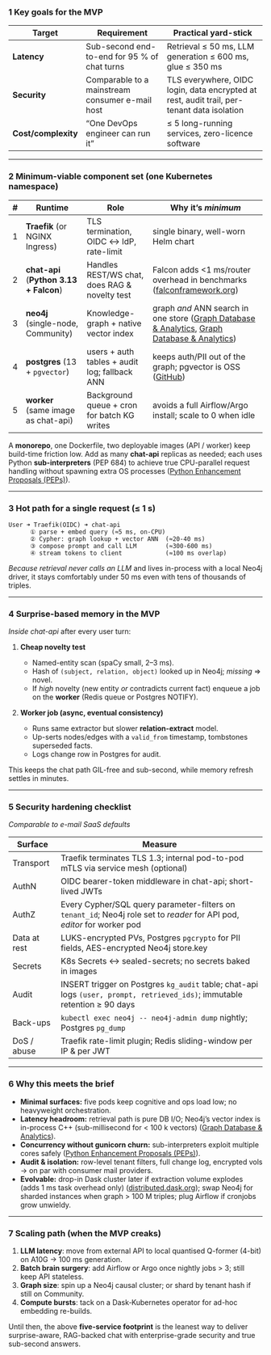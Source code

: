 ### 1  Key goals for the **MVP**

| Target              | Requirement                                     | Practical yard-stick                                                                       |
| ------------------- | ----------------------------------------------- | ------------------------------------------------------------------------------------------ |
| **Latency**         | Sub-second end-to-end for 95 % of chat turns    | Retrieval ≤ 50 ms, LLM generation ≤ 600 ms, glue ≤ 350 ms                                  |
| **Security**        | Comparable to a mainstream consumer e-mail host | TLS everywhere, OIDC login, data encrypted at rest, audit trail, per-tenant data isolation |
| **Cost/complexity** | “One DevOps engineer can run it”                | ≤ 5 long-running services, zero-licence software                                           |

---

### 2  Minimum-viable component set (one **Kubernetes** namespace)

| # | Runtime                                 | Role                                          | Why it’s *minimum*                                                                                     |
| - | --------------------------------------- | --------------------------------------------- | ------------------------------------------------------------------------------------------------------ |
| 1 | **Traefik** (or NGINX Ingress)          | TLS termination, OIDC ↔ IdP, rate-limit       | single binary, well-worn Helm chart                                                                    |
| 2 | **chat-api** (**Python 3.13 + Falcon**) | Handles REST/WS chat, does RAG & novelty test | Falcon adds <1 ms/router overhead in benchmarks ([falconframework.org][1])                             |
| 3 | **neo4j** (single-node, Community)      | Knowledge-graph + native vector index         | graph *and* ANN search in one store ([Graph Database & Analytics][2], [Graph Database & Analytics][3]) |
| 4 | **postgres** (13 + `pgvector`)          | users + auth tables + audit log; fallback ANN | keeps auth/PII out of the graph; pgvector is OSS ([GitHub][4])                                         |
| 5 | **worker** (same image as chat-api)     | Background queue + cron for batch KG writes   | avoids a full Airflow/Argo install; scale to 0 when idle                                               |

A **monorepo**, one Dockerfile, two deployable images (API / worker) keep build-time friction low.
Add as many **chat-api** replicas as needed; each uses Python **sub-interpreters** (PEP 684) to achieve true CPU-parallel request handling without spawning extra OS processes ([Python Enhancement Proposals (PEPs)][5]).

---

### 3  Hot path for a single request (≤ 1 s)

```
User ➜ Traefik(OIDC) ➜ chat-api
      ① parse + embed query (≈5 ms, on-CPU)
      ② Cypher: graph lookup + vector ANN  (≈20-40 ms)
      ③ compose prompt and call LLM        (≈300-600 ms)
      ④ stream tokens to client            (≈100 ms overlap)
```

*Because retrieval never calls an LLM* and lives in-process with a local Neo4j driver, it stays comfortably under 50 ms even with tens of thousands of triples.

---

### 4  Surprise-based memory in the MVP

*Inside chat-api* after every user turn:

1. **Cheap novelty test**

   * Named-entity scan (spaCy small, 2–3 ms).
   * Hash of `(subject, relation, object)` looked up in Neo4j; *missing* ⇒ novel.
   * If *high* novelty (new entity *or* contradicts current fact) enqueue a job on the **worker** (Redis queue or Postgres NOTIFY).
2. **Worker job (async, eventual consistency)**

   * Runs same extractor but slower **relation-extract** model.
   * Up-serts nodes/edges with a `valid_from` timestamp, tombstones superseded facts.
   * Logs change row in Postgres for audit.

This keeps the chat path GIL-free and sub-second, while memory refresh settles in minutes.

---

### 5  Security hardening checklist

*Comparable to e-mail SaaS defaults*

| Surface      | Measure                                                                                                                   |
| ------------ | ------------------------------------------------------------------------------------------------------------------------- |
| Transport    | Traefik terminates TLS 1.3; internal pod-to-pod mTLS via service mesh (optional)                                          |
| AuthN        | OIDC bearer-token middleware in chat-api; short-lived JWTs                                                                |
| AuthZ        | Every Cypher/SQL query parameter-filters on `tenant_id`; Neo4j role set to *reader* for API pod, *editor* for worker pod  |
| Data at rest | LUKS-encrypted PVs, Postgres `pgcrypto` for PII fields, AES-encrypted Neo4j store.key                                     |
| Secrets      | K8s Secrets ↔ sealed-secrets; no secrets baked in images                                                                  |
| Audit        | INSERT trigger on Postgres `kg_audit` table; chat-api logs `(user, prompt, retrieved_ids)`; immutable retention ≥ 90 days |
| Back-ups     | `kubectl exec neo4j -- neo4j-admin dump` nightly; Postgres `pg_dump`                                                      |
| DoS / abuse  | Traefik rate-limit plugin; Redis sliding-window per IP & per JWT                                                          |

---

### 6  Why this meets the brief

* **Minimal surfaces:** five pods keep cognitive and ops load low; no heavyweight orchestration.
* **Latency headroom:** retrieval path is pure DB I/O; Neo4j’s vector index is in-process C++ (sub-millisecond for < 100 k vectors) ([Graph Database & Analytics][3]).
* **Concurrency without gunicorn churn:** sub-interpreters exploit multiple cores safely ([Python Enhancement Proposals (PEPs)][5]).
* **Audit & isolation:** row-level tenant filters, full change log, encrypted vols → on par with consumer mail providers.
* **Evolvable:** drop-in Dask cluster later if extraction volume explodes (adds 1 ms task overhead only) ([distributed.dask.org][6]); swap Neo4j for sharded instances when graph > 100 M triples; plug Airflow if cronjobs grow unwieldy.

---

### 7  Scaling path (when the MVP creaks)

1. **LLM latency**: move from external API to local quantised Q-former (4-bit) on A10G → 100 ms generation.
2. **Batch brain surgery**: add Airflow or Argo once nightly jobs > 3; still keep API stateless.
3. **Graph size**: spin up a Neo4j causal cluster; or shard by tenant hash if still on Community.
4. **Compute bursts**: tack on a Dask‐Kubernetes operator for ad-hoc embedding re-builds.

Until then, the above **five-service footprint** is the leanest way to deliver surprise-aware, RAG-backed chat with enterprise-grade security and true sub-second answers.

[1]: https://falconframework.org/?utm_source=chatgpt.com "Falcon | The minimal, fast, and secure web framework for Python"
[2]: https://neo4j.com/press-releases/neo4j-vector-search/?utm_source=chatgpt.com "Neo4j Adds Vector Search Capability Within Its Graph Database"
[3]: https://neo4j.com/docs/cypher-manual/current/indexes/semantic-indexes/vector-indexes/?utm_source=chatgpt.com "Vector indexes - Cypher Manual - Neo4j"
[4]: https://github.com/pgvector/pgvector?utm_source=chatgpt.com "pgvector/pgvector: Open-source vector similarity search for Postgres"
[5]: https://peps.python.org/pep-0684/?utm_source=chatgpt.com "PEP 684 – A Per-Interpreter GIL | peps.python.org"
[6]: https://distributed.dask.org/?utm_source=chatgpt.com "Dask.distributed — Dask.distributed 2025.5.0 documentation"
